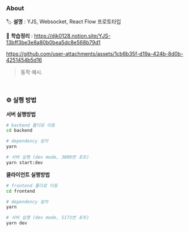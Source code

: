 ### About

🏷️ **설명** : YJS, Websocket, React Flow 프로토타입

🔖 **학습정리** : https://djk0128.notion.site/YJS-13bff3be3e8a80b0bea5dc8e568b79d1

https://github.com/user-attachments/assets/1cb6b35f-d19a-424b-8d0b-4251454b5d16

> 동작 예시.

<br>

### ⚙️ 실행 방법

**서버 실행방법**

```bash
# backend 폴더로 이동
cd backend

# dependency 설치
yarn

# 서버 실행 (dev mode, 3000번 포트)
yarn start:dev
```

**클라이언트 실행방법**

```bash
# frontend 폴더로 이동
cd frontend

# dependency 설치
yarn

# 서버 실행 (dev mode, 5173번 포트)
yarn dev
```
